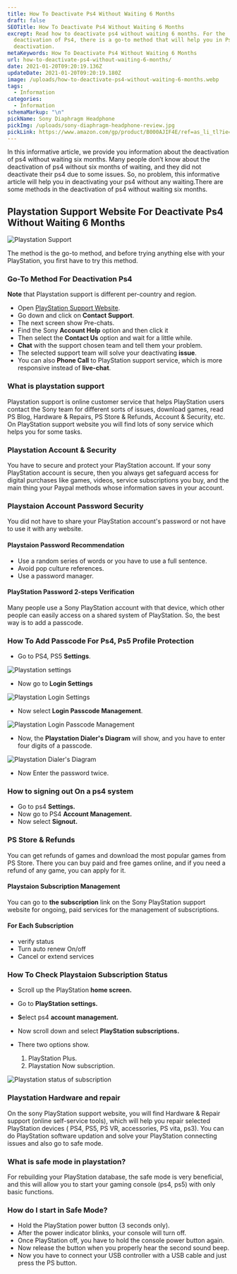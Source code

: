 ```yaml
---
title: How To Deactivate Ps4 Without Waiting 6 Months
draft: false
SEOTitle: How To Deactivate Ps4 Without Waiting 6 Months
excrept: Read how to deactivate ps4 without waiting 6 months. For the
  deactivation of Ps4, there is a go-to method that will help you in Ps4
  deactivation.
metaKeywords: How To Deactivate Ps4 Without Waiting 6 Months
url: how-to-deactivate-ps4-without-waiting-6-months/
date: 2021-01-20T09:20:19.136Z
updateDate: 2021-01-20T09:20:19.180Z
image: /uploads/how-to-deactivate-ps4-without-waiting-6-months.webp
tags:
  - Information
categories:
  - Information
schemaMarkup: "\n"
pickName: Sony Diaphragm Headphone
pickImg: /uploads/sony-diaphragm-headphone-review.jpg
pickLink: https://www.amazon.com/gp/product/B000AJIF4E/ref=as_li_tl?ie=UTF8&tag=technikaya-20&camp=1789&creative=9325&linkCode=as2&creativeASIN=B000AJIF4E&linkId=bac568bc2332dd39840b9f3d4e6c00ba
---
```

In this informative article, we provide you information about the deactivation of ps4 without waiting six months. Many people don’t know about the deactivation of ps4 without six months of waiting, and they did not deactivate their ps4 due to some issues. So, no problem, this informative article will help you in deactivating your ps4 without any waiting.There are some methods in the deactivation of ps4 without waiting six months.

## Playstation Support Website For Deactivate Ps4 Without Waiting 6 Months

![Playstation Support](/uploads/playstation-support.webp "Playstation Support")

The method is the go-to method, and before trying anything else with your PlayStation, you first have to try this method.

### Go-To Method For Deactivation Ps4

**Note** that Playstation support is different per-country and region.

* Open [PlayStation Support Website](https://www.playstation.com/en-us/support/).
* Go down and click on **Contact Support**.
* The next screen show Pre-chats.
* Find the Sony **Account Help** option and then click it
* Then select the **Contact Us** option and wait for a little while.
* **Chat** with the support chosen team and tell them your problem.
* The selected support team will solve your deactivating **issue**. 
* You can also **Phone Call** to PlayStation support service, which is more responsive instead of **live-chat**.

### What is playstation support

Playstation support is online customer service that helps PlayStation users contact the Sony team for different sorts of issues, download games, read PS Blog, Hardware & Repairs, PS Store & Refunds, Account & Security, etc. On PlayStation support website you will find lots of sony service which helps you for some tasks.

### Playstation Account & Security

You have to secure and protect your PlayStation account. If your sony PlayStation account is secure, then you always get safeguard access for digital purchases like games, videos, service subscriptions you buy, and the main thing your Paypal methods whose information saves in your account.

### Playstaion Account Password Security

You did not have to share your PlayStation account's password or not have to use it with any website.

#### Playstaion Password Recommendation

* Use a random series of words or you have to use a full sentence.
* Avoid pop culture references.
* Use a password manager.

#### PlayStation Password 2-steps Verification

Many people use a Sony PlayStation account with that device, which other people can easily access on a shared system of PlayStation. So, the best way is to add a passcode.

### How To Add Passcode For Ps4, Ps5 Profile Protection

* Go to PS4, PS5 **Settings**.

![Playstation settings](/uploads/playstation-settings.webp "Playstation settings")

* Now go to **Login Settings**



![Playstation Login Settings](/uploads/playstation-login-settings.webp "Playstation Login Settings")

* Now select **Login Passcode Management**.



![Playstation Login Passcode Management](/uploads/playstation-login-passcode-management.webp "Playstation Login Passcode Management")

* Now, the **Playstation Dialer's Diagram** will show, and you have to enter four digits of a passcode.

![Playstation Dialer's Diagram](/uploads/playstation-dialer-s-diagram.webp "Playstation Dialer's Diagram")

* Now Enter the password twice.

### How to signing out On a ps4 system

* Go to ps4 **Settings.**
* Now go to PS4 **Account Management.**
* Now select **Signout.**

### PS Store & Refunds

You can get refunds of games and download the most popular games from PS Store. There you can buy paid and free games online, and if you need a refund of any game, you can apply for it.

#### Playstaion Subscription Management

You can go to **the subscription** link on the Sony PlayStation support website for ongoing, paid services for the management of subscriptions.

#### For Each Subscription

* verify status
* Turn auto renew On/off
* Cancel or extend services

### How To Check Playstaion Subscription Status

* Scroll up the PlayStation **home screen.**
* Go to **PlayStation settings.**
* **S**elect ps4 **account management.**
* Now scroll down and select **PlayStation subscriptions.**
* There two options show.

  1. PlayStation Plus.
  2. Playstation Now subscription.

![Playstation status of subscription](/uploads/playstation-status-of-subscription.webp "Playstation status of subscription")

### Playstation Hardware and repair

On the sony PlayStation support website, you will find Hardware & Repair support (online self-service tools), which will help you repair selected PlayStation devices ( PS4, PS5, PS VR, accessories, PS vita, ps3). You can do PlayStation software updation and solve your PlayStation connecting issues and also go to safe mode.

### What is safe mode in playstation?

For rebuilding your PlayStation database, the safe mode is very beneficial, and this will allow you to start your gaming console (ps4, ps5) with only basic functions.

### How do I start in Safe Mode?

* Hold the PlayStation power button (3 seconds only).
* After the power indicator blinks, your console will turn off.
* Once PlayStation off, you have to hold the console power button again.
* Now release the button when you properly hear the second sound beep.
* Now you have to connect your USB controller with a USB cable and just press the PS button.